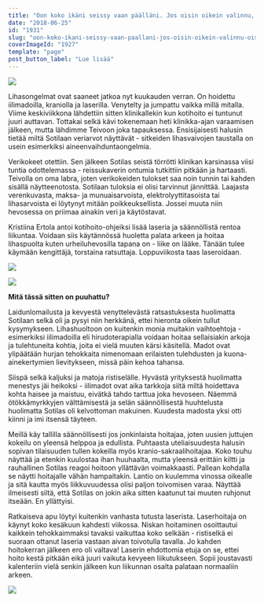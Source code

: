 ```yaml
---
title: "Oon koko ikäni seissy vaan päälläni. Jos oisin oikein valinnu, oisin erikoislääkäri."
date: "2018-06-25"
id: "1931"
slug: "oon-koko-ikani-seissy-vaan-paallani-jos-oisin-oikein-valinnu-oisin-erikoislaakari"
coverImageId: "1927"
template: "page"
post_button_label: "Lue lisää"
---
```


![](images/MG_6684-1.jpg)

Lihasongelmat ovat saaneet jatkoa nyt kuukauden verran. On hoidettu iilimadoilla, kraniolla ja laserilla. Venytelty ja jumpattu vaikka millä mitalla. Viime keskiviikkona lähdettiin sitten klinikallekin kun kotihoito ei tuntunut juuri auttavan. Tottakai selkä kävi tokenemaan heti klinikka-ajan varaamisen jälkeen, mutta lähdimme Teivoon joka tapauksessa. Ensisijaisesti halusin tietää miltä Sotilaan veriarvot näyttävät - sitkeiden lihasvaivojen taustalla on usein esimerkiksi aineenvaihduntaongelmia.

Verikokeet otettiin. Sen jälkeen Sotilas seistä törrötti klinikan karsinassa viisi tuntia odottelemassa - reissukaverin ontumia tutkittiin pitkään ja hartaasti. Teivolla on oma labra, joten verikokeiden tulokset saa noin tunnin tai kahden sisällä näytteenotosta. Sotilaan tuloksia ei olisi tarvinnut jännittää. Laajasta verenkuvasta, maksa- ja munuaisarvoista, elektrolyyttitasoista tai lihasarvoista ei löytynyt mitään poikkeuksellista. Jossei muuta niin hevosessa on priimaa ainakin veri ja käytöstavat.

Kristiina Ertola antoi kotihoito-ohjeiksi lisää laseria ja säännöllistä rentoa liikuntaa. Voidaan siis käytännössä huoletta palata arkeen ja hoitaa lihaspuolta kuten urheiluhevosilla tapana on - liike on lääke. Tänään tulee käymään kengittäjä, torstaina ratsuttaja. Loppuviikosta taas laseroidaan.

![](images/MG_6619-1.jpg)

![](images/MG_6708-1-4.jpg)

**Mitä tässä sitten on puuhattu?**

Laidunlomailusta ja kevyestä venyttelevästä ratsastuksesta huolimatta Sotilaan selkä oli ja pysyi niin herkkänä, ettei hieronta oikein tullut kysymykseen. Lihashuoltoon on kuitenkin monia muitakin vaihtoehtoja - esimerkiksi iilimadoilla eli hirudoterapialla voidaan hoitaa sellaisiakin arkoja ja tulehtuneita kohtia, joita ei vielä muuten kärsi käsitellä. Madot ovat ylipäätään hurjan tehokkaita nimenomaan erilaisten tulehdusten ja kuona-ainekertymien lievitykseen, missä päin kehoa tahansa.

Siispä selkä kaljuksi ja matoja ristiselälle. Hyvästä yrityksestä huolimatta menestys jäi heikoksi - iilimadot ovat aika tarkkoja siitä miltä hoidettava kohta haisee ja maistuu, eivätkä tahdo tarttua joka hevoseen. Näemmä ötökkämyrkkyjen välttämisestä ja selän säännöllisestä huuhtelusta huolimatta Sotilas oli kelvottoman makuinen. Kuudesta madosta yksi otti kiinni ja imi itsensä täyteen.

Meillä käy tallilla säännöllisesti jos jonkinlaista hoitajaa, joten uusien juttujen kokeilu on yleensä helppoa ja edullista. Puhtaasta uteliaisuudesta halusin sopivan tilaisuuden tullen kokeilla myös kranio-sakraalihoitajaa. Koko touhu näyttää ja etenkin kuulostaa ihan huuhaalta, mutta yleensä erittäin kiltti ja rauhallinen Sotilas reagoi hoitoon yllättävän voimakkaasti. Pallean kohdalla se näytti hoitajalle vähän hampaitakin. Lantio on kuulemma vinossa oikealle ja sitä kautta myös liikkuvuudessa olisi paljon toivomisen varaa. Näyttää ilmeisesti siltä, että Sotilas on jokin aika sitten kaatunut tai muuten ruhjonut itseään. En yllättyisi.

Ratkaiseva apu löytyi kuitenkin vanhasta tutusta laserista. Laserhoitaja on käynyt koko kesäkuun kahdesti viikossa. Niskan hoitaminen osoittautui kaikkein tehokkaimmaksi tavaksi vaikuttaa koko selkään - ristiselkä ei suoraan ottanut laseria vastaan aivan toivotulla tavalla. Jo kahden hoitokerran jälkeen ero oli valtava! Laserin ehdottomia etuja on se, ettei hoito kestä pitkään eikä juuri vaikuta kevyeen liikutukseen. Sopii joustavasti kalenteriin vielä senkin jälkeen kun liikunnan osalta palataan normaaliin arkeen.

![](images/E7CB81E9-5A68-4ADD-B29E-7BBD6F3C5717.jpeg)
